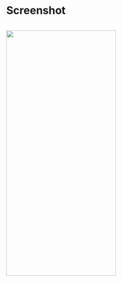 # Screenshot
<br>

<img src="https://user-images.githubusercontent.com/88501631/132499760-b0340569-083a-42cd-85ef-f1cba980290d.png" width="290" height="650"/>
